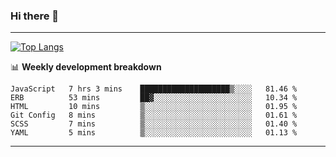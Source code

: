 ### Hi there 👋

-------
[![Top Langs](https://github-readme-stats.vercel.app/api/top-langs/?username=ashish-r)](https://github.com/anuraghazra/github-readme-stats)

📊 **Weekly development breakdown**
<!--START_SECTION:waka-->

```text
JavaScript   7 hrs 3 mins    ████████████████████▒░░░░   81.46 %
ERB          53 mins         ██▓░░░░░░░░░░░░░░░░░░░░░░   10.34 %
HTML         10 mins         ▒░░░░░░░░░░░░░░░░░░░░░░░░   01.95 %
Git Config   8 mins          ▒░░░░░░░░░░░░░░░░░░░░░░░░   01.61 %
SCSS         7 mins          ▒░░░░░░░░░░░░░░░░░░░░░░░░   01.40 %
YAML         5 mins          ▒░░░░░░░░░░░░░░░░░░░░░░░░   01.13 %
```

<!--END_SECTION:waka-->
-------

<!--
**ashish-r/ashish-r** is a ✨ _special_ ✨ repository because its `README.md` (this file) appears on your GitHub profile.

Here are some ideas to get you started:

- 🔭 I’m currently working on ...
- 🌱 I’m currently learning ...
- 👯 I’m looking to collaborate on ...
- 🤔 I’m looking for help with ...
- 💬 Ask me about ...
- 📫 How to reach me: ...
- 😄 Pronouns: ...
- ⚡ Fun fact: ...
-->
